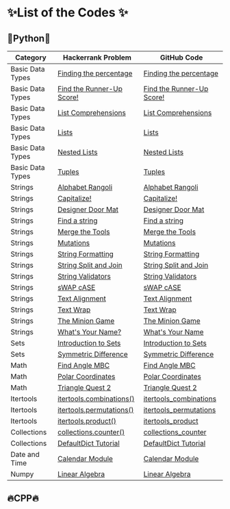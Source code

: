# :sparkles:List of the Codes :sparkles:

## :rocket:Python:rocket:

| Category | Hackerrank Problem | GitHub Code |
| -- | -|- |
| Basic Data Types |  [Finding the percentage](https://www.hackerrank.com/challenges/finding-the-percentage/problem) | [Finding the percentage](https://github.com/soaibsafi/Competitive-programming/blob/master/HakerRank/Python/Finding%20the%20percentage.py) |
| Basic Data Types| [Find the Runner-Up Score!](https://www.hackerrank.com/challenges/find-second-maximum-number-in-a-list/problem) | [Find the Runner-Up Score!](https://github.com/soaibsafi/Competitive-programming/blob/master/HakerRank/Python/Runner-Up%20Score.py) |
| Basic Data Types | [List Comprehensions](https://www.hackerrank.com/challenges/list-comprehensions/problem) | [List Comprehensions](https://github.com/soaibsafi/Competitive-programming/blob/master/HakerRank/Python/List%20Comprehensions.py) |
| Basic Data Types | [Lists](https://www.hackerrank.com/challenges/python-lists/problem) | [Lists](https://github.com/soaibsafi/Competitive-programming/blob/master/HakerRank/Python/Lists.py) |
| Basic Data Types | [Nested Lists](https://www.hackerrank.com/challenges/nested-list/problem) | [Nested Lists](https://github.com/soaibsafi/Competitive-programming/blob/master/HakerRank/Python/Nested%20Lists.py) |
| Basic Data Types | [Tuples](https://www.hackerrank.com/challenges/python-tuples/problem) | [Tuples](https://github.com/soaibsafi/Competitive-programming/blob/master/HakerRank/Python/Tuples.py) |
| Strings | [Alphabet Rangoli](https://www.hackerrank.com/challenges/alphabet-rangoli/problem) | [Alphabet Rangoli](https://github.com/soaibsafi/Competitive-programming/blob/master/HakerRank/Python/Alphabet%20Rangoli.py)|
| Strings | [Capitalize!](https://www.hackerrank.com/challenges/capitalize/problem) | [Capitalize!](https://github.com/soaibsafi/Competitive-programming/blob/master/HakerRank/Python/Capitalize!.py) |
| Strings | [Designer Door Mat](https://www.hackerrank.com/challenges/designer-door-mat/problem) | [Designer Door Mat](https://github.com/soaibsafi/Competitive-programming/blob/master/HakerRank/Python/Designer%20Door%20Mat.py) |
| Strings | [Find a string](https://www.hackerrank.com/challenges/find-a-string/problem) | [Find a string](https://github.com/soaibsafi/Competitive-programming/blob/master/HakerRank/Python/Find%20a%20string.py) |
| Strings | [Merge the Tools](https://www.hackerrank.com/challenges/merge-the-tools/problem) | [Merge the Tools](https://github.com/soaibsafi/Competitive-programming/blob/master/HakerRank/Python/Merge%20the%20Tools.py) |
| Strings | [Mutations](https://www.hackerrank.com/challenges/python-mutations/problem) | [Mutations](https://github.com/soaibsafi/Competitive-programming/blob/master/HakerRank/Python/Mutations.py) |
| Strings | [String Formatting](https://www.hackerrank.com/challenges/python-string-formatting/problem) | [String Formatting](https://github.com/soaibsafi/Competitive-programming/blob/master/HakerRank/Python/String%20Formatting.py) |
| Strings | [String Split and Join](https://www.hackerrank.com/challenges/python-string-split-and-join/problem) | [String Split and Join](https://github.com/soaibsafi/Competitive-programming/blob/master/HakerRank/Python/String%20Split%20and%20Join.py) |
| Strings | [String Validators](https://www.hackerrank.com/challenges/string-validators/problem) | [String Validators](https://github.com/soaibsafi/Competitive-programming/blob/master/HakerRank/Python/String%20Validators.py) |
| Strings | [sWAP cASE](https://www.hackerrank.com/challenges/itertools-product/problem) | [sWAP cASE](https://github.com/soaibsafi/Competitive-programming/blob/master/HakerRank/Python/sWAP%20cASE.py) |
| Strings | [Text Alignment](https://www.hackerrank.com/challenges/text-alignment/problem) | [Text Alignment](https://github.com/soaibsafi/Competitive-programming/blob/master/HakerRank/Python/Text%20Alignment.py) |
| Strings | [Text Wrap](https://www.hackerrank.com/challenges/text-wrap/problem) | [Text Wrap](https://github.com/soaibsafi/Competitive-programming/blob/master/HakerRank/Python/Text%20Wrap.py) |
| Strings | [The Minion Game](https://www.hackerrank.com/challenges/the-minion-game/problem) | [The Minion Game](https://github.com/soaibsafi/Competitive-programming/blob/master/HakerRank/Python/The%20Minion%20Game.py) |
| Strings | [What's Your Name?](https://www.hackerrank.com/challenges/whats-your-name/problem) | [What's Your Name](https://github.com/soaibsafi/Competitive-programming/blob/master/HakerRank/Python/What's%20Your%20Name.py) |
| Sets | [Introduction to Sets](https://www.hackerrank.com/challenges/py-introduction-to-sets/problem) | [Introduction to Sets](https://github.com/soaibsafi/Competitive-programming/blob/master/HakerRank/Python/Introduction%20to%20Sets.py) |
| Sets | [Symmetric Difference](https://www.hackerrank.com/challenges/symmetric-difference/problem) | [Symmetric Difference](https://github.com/soaibsafi/Competitive-programming/blob/master/HakerRank/Python/Symmetric%20Difference.py) |
| Math |  [Find Angle MBC](https://www.hackerrank.com/challenges/find-angle/problem) | [Find Angle MBC](https://www.hackerrank.com/challenges/find-angle/problem) |
| Math | [Polar Coordinates](https://www.hackerrank.com/challenges/polar-coordinates/problem) |  [Polar Coordinates](https://github.com/soaibsafi/Competitive-programming/blob/master/HakerRank/Python/Polar%20Coordinates.py) |
| Math | [Triangle Quest 2](https://www.hackerrank.com/challenges/triangle-quest-2/problem) |  [Triangle Quest 2](https://github.com/soaibsafi/Competitive-programming/blob/master/HakerRank/Python/Triangle%20Quest%202.py) |
| Itertools | [itertools.combinations()](https://www.hackerrank.com/challenges/itertools-combinations/problem) | [itertools_combinations](https://github.com/soaibsafi/Competitive-programming/blob/master/HakerRank/Python/itertools_combinations.py) |
| Itertools | [itertools.permutations()](https://www.hackerrank.com/challenges/itertools-permutations/problem) | [itertools_permutations](https://github.com/soaibsafi/Competitive-programming/blob/master/HakerRank/Python/itertools_permutations.py) |
| Itertools| [itertools.product()](https://www.hackerrank.com/challenges/itertools-product/problem) | [itertools_product](https://github.com/soaibsafi/Competitive-programming/blob/master/HakerRank/Python/itertools_product.py) |
| Collections | [collections.counter()](https://www.hackerrank.com/challenges/collections-counter/problem) | [collections_counter](https://github.com/soaibsafi/Competitive-programming/blob/master/HakerRank/Python/collections_counter.py) |
| Collections | [DefaultDict Tutorial](https://www.hackerrank.com/challenges/defaultdict-tutorial/problem) | [DefaultDict Tutorial](https://github.com/soaibsafi/Competitive-programming/blob/master/HakerRank/Python/DefaultDict%20Tutorial.py) |
| Date and Time | [Calendar Module](https://www.hackerrank.com/challenges/calendar-module/problem) | [Calendar Module](https://github.com/soaibsafi/Competitive-programming/blob/master/HakerRank/Python/Calendar%20Module.py) |
| Numpy | [Linear Algebra](https://www.hackerrank.com/challenges/np-linear-algebra/problem) | [Linear Algebra](https://github.com/soaibsafi/Competitive-programming/blob/master/HakerRank/Python/Linear%20Algebra.py) |


## :fire:CPP:fire:
